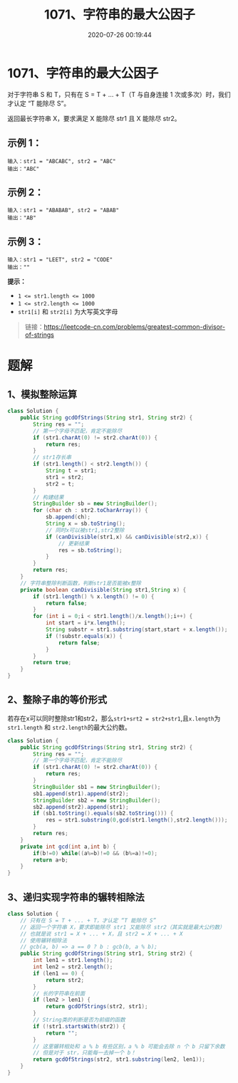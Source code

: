 ﻿---
title: 1071、字符串的最大公因子
categories:
- leetcode
tags:
  - null
date: 2020-07-26 00:19:44
---

# 1071、字符串的最大公因子
对于字符串 S 和 T，只有在 S = T + ... + T（T 与自身连接 1 次或多次）时，我们才认定 “T 能除尽 S”。

返回最长字符串 X，要求满足 X 能除尽 str1 且 X 能除尽 str2。

## 示例 1：
```
输入：str1 = "ABCABC", str2 = "ABC"
输出："ABC"
```
## 示例 2：
```
输入：str1 = "ABABAB", str2 = "ABAB"
输出："AB"
```
## 示例 3：
```
输入：str1 = "LEET", str2 = "CODE"
输出：""
```

**提示：**

- `1 <= str1.length <= 1000`
- `1 <= str2.length <= 1000`
- `str1[i]` 和 `str2[i]` 为大写英文字母


> 链接：https://leetcode-cn.com/problems/greatest-common-divisor-of-strings

# 题解
## 1、模拟整除运算
```Java
class Solution {
    public String gcdOfStrings(String str1, String str2) {
        String res = "";
        // 第一个字母不匹配，肯定不能除尽
        if (str1.charAt(0) != str2.charAt(0)) {
            return res;
        }
        // str1存长串
        if (str1.length() < str2.length()) {
            String t = str1;
            str1 = str2;
            str2 = t;
        }
        // 构建结果
        StringBuilder sb = new StringBuilder();
        for (char ch : str2.toCharArray()) {
            sb.append(ch);
            String x = sb.toString();
            // 同时x可以被str1,str2整除
            if (canDivisible(str1,x) && canDivisible(str2,x)) {
                // 更新结果
                res = sb.toString();
            }
        }
        return res;
    }
    // 字符串整除判断函数，判断str1是否能被x整除
    private boolean canDivisible(String str1,String x) {
        if (str1.length() % x.length() != 0) {
            return false;
        }
        for (int i = 0;i < str1.length()/x.length();i++) {
            int start = i*x.length();
            String substr = str1.substring(start,start + x.length());
            if (!substr.equals(x)) {
                return false;
            }
        }
        return true;
    }
}
```

## 2、整除子串的等价形式
若存在x可以同时整除str1和str2，那么`str1+srt2 = str2+str1`,且`x.length`为`str1.length` 和 `str2.length`的最大公约数。
```Java
class Solution {
    public String gcdOfStrings(String str1, String str2) {
        String res = "";
        // 第一个字母不匹配，肯定不能除尽
        if (str1.charAt(0) != str2.charAt(0)) {
            return res;
        }
        StringBuilder sb1 = new StringBuilder();
        sb1.append(str1).append(str2);
        StringBuilder sb2 = new StringBuilder();
        sb2.append(str2).append(str1);
        if (sb1.toString().equals(sb2.toString())) {
            res = str1.substring(0,gcd(str1.length(),str2.length()));
        }
        return res;
    }
    private int gcd(int a,int b) {
        if(b!=0) while((a%=b)!=0 && (b%=a)!=0);
	    return a+b;
    }
}
```

## 3、递归实现字符串的辗转相除法
```java
class Solution {
    // 只有在 S = T + ... + T，才认定 “T 能除尽 S”
    // 返回一个字符串 X，要求即能除尽 str1 又能除尽 str2（其实就是最大公约数）
    // 也就是说 str1 = X + ... + X，且 str2 = X + ... + X
    // 使用辗转相除法
    // gcb(a, b) => a == 0 ? b : gcb(b, a % b);
    public String gcdOfStrings(String str1, String str2) {
        int len1 = str1.length();
        int len2 = str2.length();
        if (len1 == 0) {
            return str2;
        }
        // 长的字符串在前面
        if (len2 > len1) {
            return gcdOfStrings(str2, str1);
        }
        // String类的判断是否为前缀的函数
        if (!str1.startsWith(str2)) {
            return "";
        }
        // 这里辗转相处和 a % b 有些区别，a % b 可能会去除 n 个 b 只留下余数
        // 但是对于 str，只能每一去掉一个 b！
        return gcdOfStrings(str2, str1.substring(len2, len1));
    }
}
```